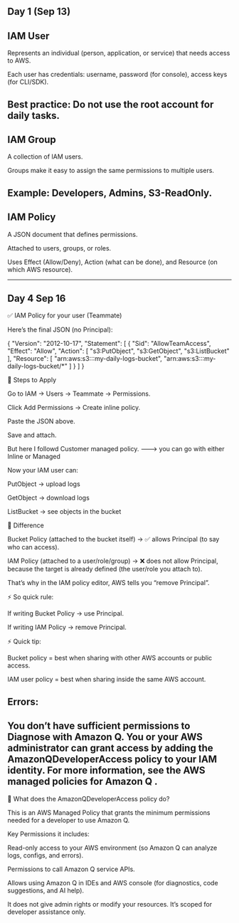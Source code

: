 Day 1 (Sep 13)
------------------
IAM User
------------------
Represents an individual (person, application, or service) that needs access to AWS.

Each user has credentials: username, password (for console), access keys (for CLI/SDK).

Best practice: Do not use the root account for daily tasks.
------------------
IAM Group
------------------
A collection of IAM users.

Groups make it easy to assign the same permissions to multiple users.

Example: Developers, Admins, S3-ReadOnly.
------------------
IAM Policy
------------------
A JSON document that defines permissions.

Attached to users, groups, or roles.

Uses Effect (Allow/Deny), Action (what can be done), and Resource (on which AWS resource).

-------------------------------------------------------------------------------------------
Day 4 Sep 16
-------------------------------------------------------------------------------------------

✅ IAM Policy for your user (Teammate)

Here’s the final JSON (no Principal):

{
  "Version": "2012-10-17",
  "Statement": [
    {
      "Sid": "AllowTeamAccess",
      "Effect": "Allow",
      "Action": [
        "s3:PutObject",
        "s3:GetObject",
        "s3:ListBucket"
      ],
      "Resource": [
        "arn:aws:s3:::my-daily-logs-bucket",
        "arn:aws:s3:::my-daily-logs-bucket/*"
      ]
    }
  ]
}

🔹 Steps to Apply

Go to IAM → Users → Teammate → Permissions.

Click Add Permissions → Create inline policy.

Paste the JSON above.

Save and attach.

But here I followd Customer managed policy. ---> you can go with either Inline or Managed

Now your IAM user can:

PutObject → upload logs

GetObject → download logs

ListBucket → see objects in the bucket


🔎 Difference

Bucket Policy (attached to the bucket itself) → ✅ allows Principal (to say who can access).

IAM Policy (attached to a user/role/group) → ❌ does not allow Principal, because the target is already defined (the user/role you attach to).

That’s why in the IAM policy editor, AWS tells you “remove Principal”.

⚡ So quick rule:

If writing Bucket Policy → use Principal.

If writing IAM Policy → remove Principal.

⚡ Quick tip:

Bucket policy = best when sharing with other AWS accounts or public access.

IAM user policy = best when sharing inside the same AWS account.

Errors:
------------------------------------------------------------------------------------------
You don’t have sufficient permissions to Diagnose with Amazon Q.
You or your AWS administrator can grant access by adding the AmazonQDeveloperAccess policy to your IAM identity. For more information, see the AWS managed policies for Amazon Q .
------------------------------------------------------------------------------------------
🔑 What does the AmazonQDeveloperAccess policy do?

This is an AWS Managed Policy that grants the minimum permissions needed for a developer to use Amazon Q.

Key Permissions it includes:

Read-only access to your AWS environment (so Amazon Q can analyze logs, configs, and errors).

Permissions to call Amazon Q service APIs.

Allows using Amazon Q in IDEs and AWS console (for diagnostics, code suggestions, and AI help).

It does not give admin rights or modify your resources. It’s scoped for developer assistance only.